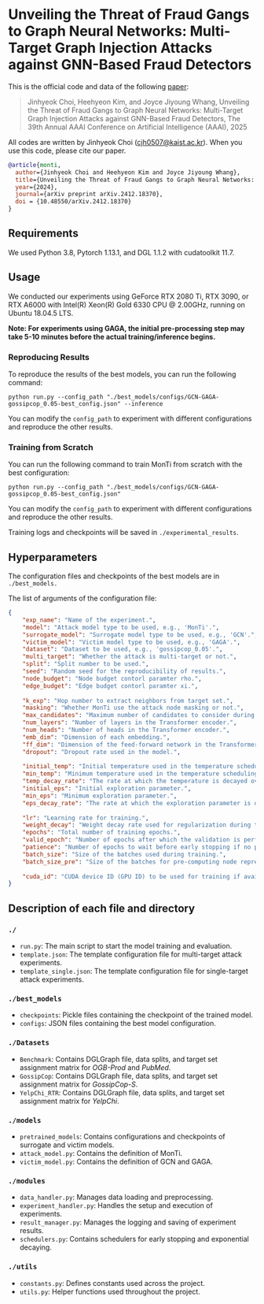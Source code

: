 # Unveiling the Threat of Fraud Gangs to Graph Neural Networks: Multi-Target Graph Injection Attacks against GNN-Based Fraud Detectors

This is the official code and data of the following [paper](https://arxiv.org/abs/2412.18370):

> Jinhyeok Choi, Heehyeon Kim, and Joyce Jiyoung Whang, Unveiling the Threat of Fraud Gangs to Graph Neural Networks: Multi-Target Graph Injection Attacks against GNN-Based Fraud Detectors, The 39th Annual AAAI Conference on Artificial Intelligence (AAAI), 2025

All codes are written by Jinhyeok Choi (cjh0507@kaist.ac.kr). When you use this code, please cite our paper.

```bibtex
@article{monti,
  author={Jinhyeok Choi and Heehyeon Kim and Joyce Jiyoung Whang},
  title={Unveiling the Threat of Fraud Gangs to Graph Neural Networks: Multi-Target Graph Injection Attacks against GNN-Based Fraud Detectors},
  year={2024},
  journal={arXiv preprint arXiv.2412.18370},
  doi = {10.48550/arXiv.2412.18370}
}
```

## Requirements

We used Python 3.8, Pytorch 1.13.1, and DGL 1.1.2 with cudatoolkit 11.7.

## Usage

We conducted our experiments using GeForce RTX 2080 Ti, RTX 3090, or RTX A6000 with Intel(R) Xeon(R) Gold 6330 CPU @ 2.00GHz, running on Ubuntu 18.04.5 LTS.

**Note: For experiments using GAGA, the initial pre-processing step may take 5-10 minutes before the actual training/inference begins.**

### Reproducing Results

To reproduce the results of the best models, you can run the following command:

```console
python run.py --config_path "./best_models/configs/GCN-GAGA-gossipcop_0.05-best_config.json" --inference
```

You can modify the `config_path` to experiment with different configurations and reproduce the other results.

### Training from Scratch

You can run the following command to train MonTi from scratch with the best configuration:

```console
python run.py --config_path "./best_models/configs/GCN-GAGA-gossipcop_0.05-best_config.json"
```

You can modify the `config_path` to experiment with different configurations and reproduce the other results.

Training logs and checkpoints will be saved in `./experimental_results`.

## Hyperparameters

The configuration files and checkpoints of the best models are in `./best_models.`

The list of arguments of the configuration file:

```json
{
	"exp_name": "Name of the experiment.",
	"model": "Attack model type to be used, e.g., 'MonTi'.",
	"surrogate_model": "Surrogate model type to be used, e.g., 'GCN'.",
	"victim_model": "Victim model type to be used, e.g., 'GAGA'.",
	"dataset": "Dataset to be used, e.g., 'gossipcop_0.05'.",
	"multi_target": "Whether the attack is multi-target or not.",
	"split": "Split number to be used.",
	"seed": "Random seed for the reproducibility of results.",
	"node_budget": "Node budget contorl paramter rho.",
	"edge_budget": "Edge budget contorl paramter xi.",
	
	"k_exp": "Hop number to extract neighbors from target set.",
	"masking": "Whether MonTi use the attack node masking or not.",
	"max_candidates": "Maximum number of candidates to consider during candidate selection (MonTi).",
	"num_layers": "Number of layers in the Transformer encoder.",
	"num_heads": "Number of heads in the Transformer encoder.",
	"emb_dim": "Dimension of each embedding.",
	"ff_dim": "Dimension of the feed-forward network in the Transformer encoder.",
	"dropout": "Dropout rate used in the model.",
	
	"initial_temp": "Initial temperature used in the temperature scheduling.",
	"min_temp": "Minimum temperature used in the temperature scheduling.",
	"temp_decay_rate": "The rate at which the temperature is decayed over training epochs.",
	"initial_eps": "Initial exploration parameter.",
	"min_eps": "Minimum exploration parameter.",
	"eps_decay_rate": "The rate at which the exploration parameter is decayed over training epochs.",
	
	"lr": "Learning rate for training.",
	"weight_decay": "Weight decay rate used for regularization during training.",
	"epochs": "Total number of training epochs.",
	"valid_epoch": "Number of epochs after which the validation is performed.",
	"patience": "Number of epochs to wait before early stopping if no progress on the validation set.",
	"batch_size": "Size of the batches used during training.",
	"batch_size_pre": "Size of the batches for pre-computing node representations.",
	
	"cuda_id": "CUDA device ID (GPU ID) to be used for training if available."
}
```

## Description of each file and directory

### `./`

- `run.py`: The main script to start the model training and evaluation.
- `template.json`: The template configuration file for multi-target attack experiments.
- `template_single.json`: The template configuration file for single-target attack experiments.

### `./best_models`

- `checkpoints`: Pickle files containing the checkpoint of the trained model.
- `configs`: JSON files containing the best model configuration.

### `./Datasets`

- `Benchmark`: Contains DGLGraph file, data splits, and target set assignment matrix for _OGB-Prod_ and _PubMed_.
- `GossipCop`: Contains DGLGraph file, data splits, and target set assignment matrix for _GossipCop-S_.
- `YelpChi_RTR`: Contains DGLGraph file, data splits, and target set assignment matrix for _YelpChi_.

### `./models`

- `pretrained_models`: Contains configurations and checkpoints of surrogate and victim models.
- `attack_model.py`: Contains the definition of MonTi.
- `victim_model.py`: Contains the definition of GCN and GAGA.

### `./modules`

- `data_handler.py`: Manages data loading and preprocessing.
- `experiment_handler.py`: Handles the setup and execution of experiments.
- `result_manager.py`: Manages the logging and saving of experiment results.
- `schedulers.py`: Contains schedulers for early stopping and exponential decaying.

### `./utils`

- `constants.py`: Defines constants used across the project.
- `utils.py`: Helper functions used throughout the project.

